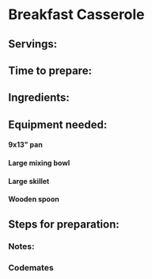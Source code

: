 # Breakfast Casserole

## Servings: 

## Time to prepare: 

## Ingredients:


## Equipment needed:

#### 9x13" pan
#### Large mixing bowl
#### Large skillet
#### Wooden spoon

## Steps for preparation:



### Notes:



### Codemates #
